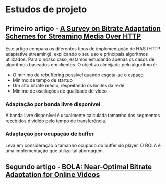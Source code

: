 Estudos de projeto
==================

Primeiro artigo - **[A Survey on Bitrate Adaptation Schemes for
Streaming Media Over HTTP](https://aprender3.unb.br/pluginfile.php/597790/mod_resource/content/1/A%20Survey%20on%20Bitrate%20Adaptation%20Schemes%20for%20Streaming%20Media%20Over%20HTTP.pdf)**
------------------------------------------------------------

Este artigo compara os diferentes tipos de implementação de HAS (HTTP adaptative streaming), explicando o seu uso e principais algoritmos utilizados. Para o nosso caso, estamos estudando apenas os casos de algoritmos baseados em clientes. O objetivo almeijado pelo algoritmo é:
* O mínimo de rebuffering possível quando esgota-se o espaço
* Mínimo de tempo de startup
* Um alto bitrate médio, respeitando os limites da rede
* Mínimo de oscilações de qualidade de vídeo

<h3>Adaptação por banda livre disponível</h3>

A banda livre disponível é usualmente calculada tamanho dos segmentos recebidos dividido pelo tempo de transferência. 

<h3>Adaptação por ocupação de buffer</h3>

Leva em consideração o tamanho ocupado do buffer do player. O BOLA é uma implementação que utiliza tal abordagem.

Segundo artigo - [BOLA: Near-Optimal Bitrate Adaptation
for Online Videos](https://aprender3.unb.br/pluginfile.php/597791/mod_resource/content/1/BOLA%20Near-Optimal%20Bitrate%20Adaptation%20for%20Online%20Videos.pdf)
-----------------------------------------------------------------------------------------


